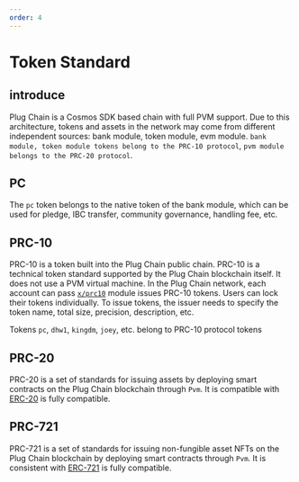 ```yaml
---
order: 4
---
```


# Token Standard


## introduce

Plug Chain is a Cosmos SDK based chain with full PVM support. Due to this architecture, tokens and assets in the network may come from different independent sources: bank module, token module, evm module.
`bank module, token module tokens belong to the PRC-10 protocol`, `pvm module belongs to the PRC-20 protocol`.

## PC

The `pc` token belongs to the native token of the bank module, which can be used for pledge, IBC transfer, community governance, handling fee, etc.

## PRC-10
PRC-10 is a token built into the Plug Chain public chain. PRC-10 is a technical token standard supported by the Plug Chain blockchain itself. It does not use a PVM virtual machine. In the Plug Chain network, each account can pass [`x/prc10`](../cli-client/token.md) module issues PRC-10 tokens. Users can lock their tokens individually. To issue tokens, the issuer needs to specify the token name, total size, precision, description, etc.

Tokens `pc`, `dhw1`, `kingdm`, `joey`, etc. belong to PRC-10 protocol tokens


## PRC-20

PRC-20 is a set of standards for issuing assets by deploying smart contracts on the Plug Chain blockchain through `Pvm`. It is compatible with [ERC-20](https://github.com/ethereum/EIPs/blob/master/EIPS/eip-20.md) is fully compatible.


## PRC-721

PRC-721 is a set of standards for issuing non-fungible asset NFTs on the Plug Chain blockchain by deploying smart contracts through `Pvm`. It is consistent with [ERC-721](https://github.com/ethereum/EIPs/blob/master/EIPS/eip-721.md) is fully compatible.